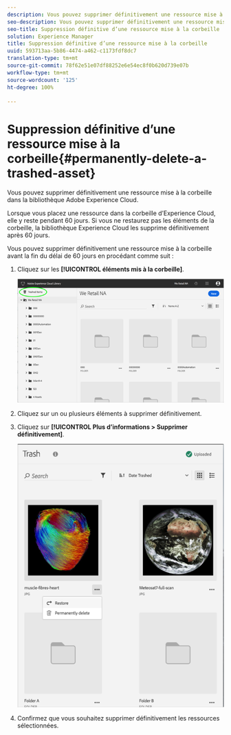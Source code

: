 ```yaml
---
description: Vous pouvez supprimer définitivement une ressource mise à la corbeille dans la bibliothèque Adobe Experience Cloud.
seo-description: Vous pouvez supprimer définitivement une ressource mise à la corbeille dans la bibliothèque Adobe Experience Cloud.
seo-title: Suppression définitive d’une ressource mise à la corbeille
solution: Experience Manager
title: Suppression définitive d’une ressource mise à la corbeille
uuid: 593713aa-5b86-4474-a462-c1173fdf8dc7
translation-type: tm+mt
source-git-commit: 78f62e51e07df88252e6e54ec8f0b620d739e07b
workflow-type: tm+mt
source-wordcount: '125'
ht-degree: 100%

---
```



# Suppression définitive d’une ressource mise à la corbeille{#permanently-delete-a-trashed-asset}

Vous pouvez supprimer définitivement une ressource mise à la corbeille dans la bibliothèque Adobe Experience Cloud.

Lorsque vous placez une ressource dans la corbeille d’Experience Cloud, elle y reste pendant 60 jours. Si vous ne restaurez pas les éléments de la corbeille, la bibliothèque Experience Cloud les supprime définitivement après 60 jours.

Vous pouvez supprimer définitivement une ressource mise à la corbeille avant la fin du délai de 60 jours en procédant comme suit :

1. Cliquez sur les **[!UICONTROL éléments mis à la corbeille]**.

   ![](assets/library_general_trashed_items.png)

1. Cliquez sur un ou plusieurs éléments à supprimer définitivement.
1. Cliquez sur **[!UICONTROL Plus d’informations > Supprimer définitivement]**.

   ![](assets/library_restore_perm_delete.png)

1. Confirmez que vous souhaitez supprimer définitivement les ressources sélectionnées.


